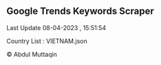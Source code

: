 

## Google Trends Keywords Scraper 
 
Last Update 08-04-2023 , 15:51:54

Country List :
VIETNAM.json



© Abdul Muttaqin 
